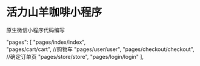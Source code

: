# 活力山羊咖啡小程序

原生微信小程序代码编写

 "pages": [
    "pages/index/index",  
    "pages/cart/cart",  //购物车
    "pages/user/user",
    "pages/checkout/checkout",  //确定订单页
    "pages/store/store",
    "pages/login/login"
  ],